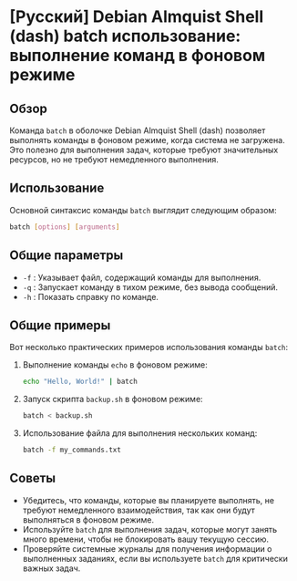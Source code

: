 # [Русский] Debian Almquist Shell (dash) batch использование: выполнение команд в фоновом режиме

## Обзор
Команда `batch` в оболочке Debian Almquist Shell (dash) позволяет выполнять команды в фоновом режиме, когда система не загружена. Это полезно для выполнения задач, которые требуют значительных ресурсов, но не требуют немедленного выполнения.

## Использование
Основной синтаксис команды `batch` выглядит следующим образом:

```bash
batch [options] [arguments]
```

## Общие параметры
- `-f` : Указывает файл, содержащий команды для выполнения.
- `-q` : Запускает команду в тихом режиме, без вывода сообщений.
- `-h` : Показать справку по команде.

## Общие примеры
Вот несколько практических примеров использования команды `batch`:

1. Выполнение команды `echo` в фоновом режиме:
   ```bash
   echo "Hello, World!" | batch
   ```

2. Запуск скрипта `backup.sh` в фоновом режиме:
   ```bash
   batch < backup.sh
   ```

3. Использование файла для выполнения нескольких команд:
   ```bash
   batch -f my_commands.txt
   ```

## Советы
- Убедитесь, что команды, которые вы планируете выполнять, не требуют немедленного взаимодействия, так как они будут выполняться в фоновом режиме.
- Используйте `batch` для выполнения задач, которые могут занять много времени, чтобы не блокировать вашу текущую сессию.
- Проверяйте системные журналы для получения информации о выполненных заданиях, если вы используете `batch` для критически важных задач.